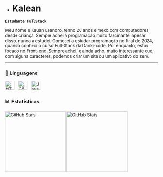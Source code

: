 - # Kalean

**`Estudante FullStack`**

Meu nome é Kauan Leandro, tenho 20 anos e mexo com computadores desde criança. Sempre achei a programação muito fascinante, apesar disso, nunca a estudei. Comecei a estudar programação no final de 2024, quando conheci o curso Full-Stack da Danki-code. Por enquanto, estou focado no Front-end. Sempre achei, e ainda acho, muito interessante que, com alguns caracteres, podemos criar um site ou um aplicativo do zero.

---

### 🤖 Linguagens

<img 
    align="left" 
    alt="HTML"
    title="HTML" 
    width="30px" 
    style="padding-right: 10px;" 
    src="https://cdn.jsdelivr.net/gh/devicons/devicon@latest/icons/html5/html5-original.svg" 
/>
<img 
    align="left" 
    alt="CSS" 
    title="CSS"
    width="30px" 
    style="padding-right: 10px;" 
    src="https://cdn.jsdelivr.net/gh/devicons/devicon@latest/icons/css3/css3-original.svg" 
/>
<img 
    align="left" 
    alt="JavaScript" 
    title="JavaScript"
    width="30px" 
    style="padding-right: 10px;" 
    src="https://cdn.jsdelivr.net/gh/devicons/devicon@latest/icons/javascript/javascript-original.svg" 
/>
<br/>
<br/>

### 📊 Estatísticas

<p>
<img 
      align="left" 
      alt="GitHub Stats" 
      height="200" 
      src="https://github-readme-stats.vercel.app/api/top-langs/?username=encryptkalean&theme=tokyonight&layout=compact" 
  />
  
  <img 
    align="left" 
    alt="GitHub Stats" 
    height="200" 
    style="padding-right: 10px;" 
    src="https://github-readme-stats.vercel.app/api?username=EncryptKalean&show_icons=true&theme=tokyonight&include_all_commits=true&locale=pt-br" 
  />

</p>
